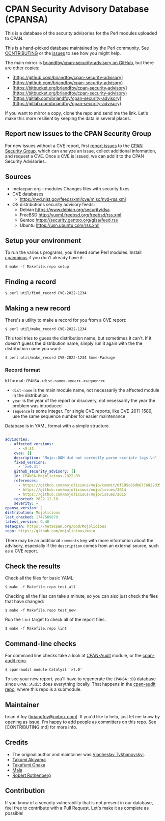 # CPAN Security Advisory Database (CPANSA)

This is a database of the security advisories for the Perl modules uploaded to CPAN.

This is a hand-picked database maintained by the Perl community. See [CONTRIBUTING](CONTRIBUTING.md)
or the [issues](https://github.com/briandfoy/cpan-security-advisory/issues) to see how you might
help.

The main mirror is [briandfoy/cpan-security-advisory on GitHub](https://github.com/briandfoy/cpan-security-advisory),
but there are other copies:

- [https://github.com/briandfoy/cpan-security-advisory](https://github.com/briandfoy/cpan-security-advisory)
- [https://bitbucket.org/briandfoy/cpan-security-advisory](https://bitbucket.org/briandfoy/cpan-security-advisory)
- [https://gitlab.com/briandfoy/cpan-security-advisory](https://gitlab.com/briandfoy/cpan-security-advisory)

If you want to mirror a copy, clone the repo and send me the link. Let's
make this more resilient by keeping the data in several places.

## Report new issues to the CPAN Security Group

For new issues without a CVE report, first [report
issues](https://security.metacpan.org/docs/report.html) to the [CPAN
Security Group](https://security.metacpan.org), which can analyze an
issue, collect additional information, and request a CVE. Once a CVE
is issued, we can add it to the CPAN Security Advisories.

## Sources

- metacpan.org - modules Changes files with security fixes
- CVE databases
    - https://nvd.nist.gov/feeds/xml/cve/misc/nvd-rss.xml
- OS distributions security advisory feeds:
    - Debian https://www.debian.org/security/dsa
    - FreeBSD http://vuxml.freebsd.org/freebsd/rss.xml
    - Gentoo https://security.gentoo.org/glsa/feed.rss
    - Ubuntu https://usn.ubuntu.com/rss.xml

## Setup your environment

To run the various programs, you'll need some Perl modules. Install
[cpanminus](https://github.com/miyagawa/cpanminus/tree/devel/App-cpanminus)
if you don't already have it:

	$ make -f Makefile.repo setup

## Finding a record

	$ perl util/find_record CVE-2022-1234

## Making a new record

There's a utility to make a record for you from a CVE report:

	$ perl util/make_record CVE-2022-1234

This tool tries to guess the distribution name, but sometimes it can't. If
it doesn't guess the distribution name, simply run it again with the
the distribution name you want:

	$ perl util/make_record CVE-2022-1234 Some-Package

### Record format

Id format: `CPANSA-<dist-name>-<year>-<sequence>`

* `dist-name` is the main module name, not necessarily the affected module in the distribution
* `year` is the year of the report or discovery, not necessarily the year the problem was introduced
* `sequence` is some integer. For single CVE reports, like CVE-2011-1589, use the same sequence number for easier maintenance

Database is in YAML format with a simple structure.

```yaml
---
advisories:
  - affected_versions:
      - <9.31
    cves: []
    description: "Mojo::DOM did not correctly parse <script> tags.\n"
    fixed_versions:
      - '>=9.31'
    github_security_advisory: []
    id: CPANSA-Mojolicious-2022-03
    references:
      - https://github.com/mojolicious/mojo/commit/6f195d85db6756022d3599f7d2634975688c9550
      - https://github.com/mojolicious/mojo/issues/2014
      - https://github.com/mojolicious/mojo/issues/2015
    reported: 2022-12-10
    severity: ~
cpansa_version: 2
distribution: Mojolicious
last_checked: 1747589679
latest_version: 9.40
metacpan: https://metacpan.org/pod/Mojolicious
repo: https://github.com/mojolicious/mojo
```

There may be an additional `comments` key with more information about
the advisory, especially if the `description` comes from an external
source, such as a CVE report.

## Check the results

Check all the files for basic YAML:

	$ make -f Makefile.repo test_all

Checking all the files can take a minute, so you can also just check
the files that have changed:

	$ make -f Makefile.repo test_new

Run the `lint` target to check all of the report files:

	$ make -f Makefile.repo lint

## Command-line checks

For command line checks take a look at [CPAN-Audit](https://metacpan.org/release/CPAN-Audit) module, or the
[cpan-audit repo](https://github.com/briandfoy/cpan-audit).

    $ cpan-audit module Catalyst '>7.0'

To see your new report, you'll have to regenerate the `CPANSA::DB` database since
`CPAN::Audit` does everything locally. That happens in the [cpan-audit repo](https://github.com/briandfoy/cpan-audit),
where this repo is a submodule.

## Maintainer

brian d foy (briandfoy@pobox.com). If you'd like to help, just let me
know by opening as issue. I'm happy to add people as committers on this repo. See
[CONTRIBUTING.md] for more info.

## Credits

* The original author and maintainer was [Viacheslav Tykhanovskyi](https://github.com/vti).
* [Takumi Akiyama](https://github.com/akiym)
* [Takafumi Onaka](https://github.com/onk)
* [Mala](https://github.com/mala)
* [Robert Rothenberg](https://metacpan.org/author/RRWO)

## Contribution

If you know of a security vulnerability that is not present in our
database, feel free to contribute with a Pull Request. Let's make it
as complete as possible!
